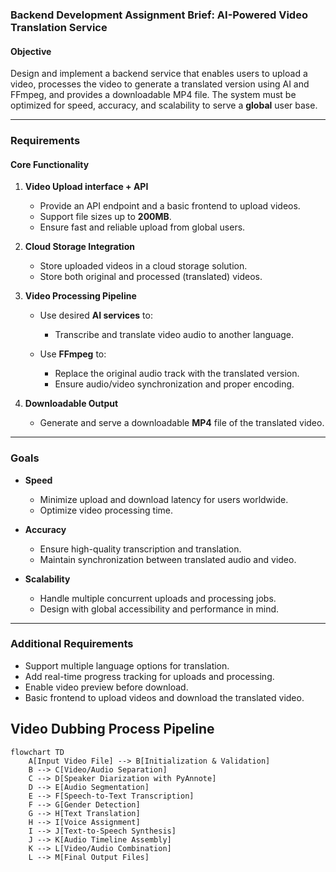### **Backend Development Assignment Brief: AI-Powered Video Translation Service**

#### **Objective**

Design and implement a backend service that enables users to upload a video, processes the video to generate a translated version using AI and FFmpeg, and provides a downloadable MP4 file. The system must be optimized for speed, accuracy, and scalability to serve a **global** user base.

---

### **Requirements**

#### **Core Functionality**

1. **Video Upload interface \+ API**

   * Provide an API endpoint and a basic frontend to upload videos.  
   * Support file sizes up to **200MB**.  
   * Ensure fast and reliable upload from global users.

2. **Cloud Storage Integration**

   * Store uploaded videos in a cloud storage solution.  
   * Store both original and processed (translated) videos.

3. **Video Processing Pipeline**

   * Use desired **AI services** to:  
     * Transcribe and translate video audio to another language.

   * Use **FFmpeg** to:  
     * Replace the original audio track with the translated version.  
     * Ensure audio/video synchronization and proper encoding.

4. **Downloadable Output**

   * Generate and serve a downloadable **MP4** file of the translated video.

---

### **Goals**

* **Speed**

  * Minimize upload and download latency for users worldwide.  
  * Optimize video processing time.

* **Accuracy**

  * Ensure high-quality transcription and translation.  
  * Maintain synchronization between translated audio and video.

* **Scalability**

  * Handle multiple concurrent uploads and processing jobs.  
  * Design with global accessibility and performance in mind.

---

### **Additional Requirements**

* Support multiple language options for translation.  
* Add real-time progress tracking for uploads and processing.  
* Enable video preview before download.
* Basic frontend to upload videos and download the translated video.


## Video Dubbing Process Pipeline

```mermaid
flowchart TD
    A[Input Video File] --> B[Initialization & Validation]
    B --> C[Video/Audio Separation]
    C --> D[Speaker Diarization with PyAnnote]
    D --> E[Audio Segmentation]
    E --> F[Speech-to-Text Transcription]
    F --> G[Gender Detection]
    G --> H[Text Translation]
    H --> I[Voice Assignment]
    I --> J[Text-to-Speech Synthesis]
    J --> K[Audio Timeline Assembly]
    K --> L[Video/Audio Combination]
    L --> M[Final Output Files]
```






